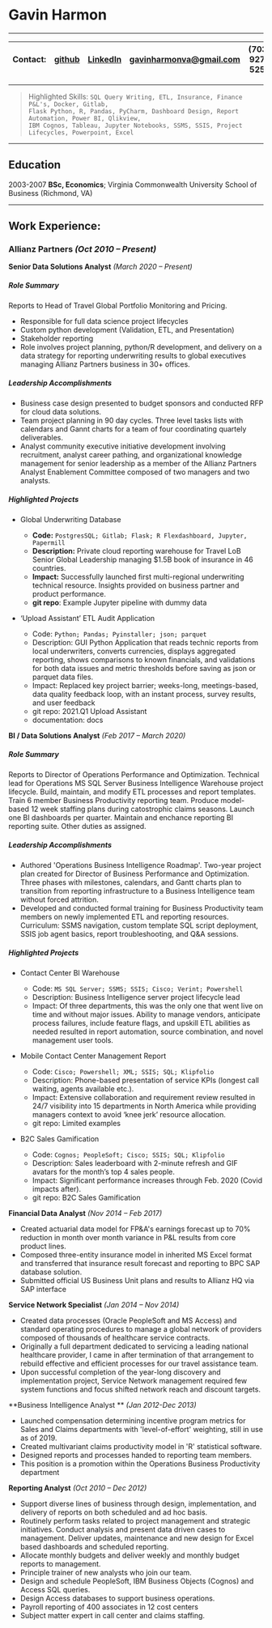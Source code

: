 Gavin Harmon 
============


----
| Contact:  | [github](https://github.com/gavin-harmon)   | [LinkedIn](http://www.linkedin.com/in/gavin-harmon-63652064)     |  gavinharmonva@gmail.com       | (703) 927-5258   
| :---     |    :----:       |     :----:       |    :----:   |          ---: |

----

>  Highlighted Skills: `SQL Query Writing, ETL, Insurance, Finance P&L's, Docker, Gitlab,`\
>  `Flask Python, R, Pandas, PyCharm, Dashboard Design, Report Automation, Power BI, Qlikview,`\
>  `IBM Cognos, Tableau, Jupyter Notebooks, SSMS, SSIS, Project Lifecycles, Powerpoint, Excel`  
 
----
Education
---------

2003-2007
**BSc, Economics**; Virginia Commonwealth University School of Business (Richmond, VA)

----
Work Experience:
---------

### Allianz Partners 	*(Oct 2010 – Present)*

**Senior Data Solutions Analyst** *(March 2020 – Present)*


##### Role Summary

Reports to Head of Travel Global Portfolio Monitoring and Pricing. 
-	Responsible for full data science project lifecycles
-	Custom python development (Validation, ETL, and Presentation)
-	Stakeholder reporting
-	Role involves project planning, python/R development, and delivery on a data strategy for reporting underwriting results to global executives managing Allianz Partners business in 30+ offices.

##### Leadership Accomplishments

- Business case design presented to budget sponsors and conducted RFP for cloud data solutions.
- Team project planning in 90 day cycles. Three level tasks lists with calendars and Gannt charts for a team of four coordinating quartely deliverables.
- Analyst community executive initiative development involving recruitment, analyst career pathing, and organizational knowledge management for senior leadership as a member of the Allianz Partners Analyst Enablement Committee composed of two managers and two analysts.

##### Highlighted Projects

- Global Underwriting Database
  - **Code:** `PostgresSQL; Gitlab; Flask; R Flexdashboard, Jupyter, Papermill`
  - **Description:** Private cloud reporting warehouse for Travel LoB Senior Global Leadership managing $1.5B book of insurance in 46 countries.
  - **Impact:** Successfully launched first multi-regional underwriting technical resource. Insights provided on business partner and product performance.
  - **git repo**: Example Jupyter pipeline with dummy data

- ‘Upload Assistant’ ETL Audit Application 
  - Code: `Python; Pandas; Pyinstaller; json; parquet`
  - Description: GUI Python Application that reads technic reports from local underwriters, converts currencies, displays aggregated reporting, shows comparisons to known financials, and validations for both data issues and metric thresholds before saving as json or parquet data files.
  - Impact: Replaced key project barrier; weeks-long, meetings-based, data quality feedback loop, with an instant process, survey results, and user feedback
  - git repo: 2021.Q1 Upload Assistant
  - documentation: docs

**BI / Data Solutions Analyst** *(Feb 2017 – March 2020)*

##### Role Summary

Reports to Director of Operations Performance and Optimization.
Technical lead for Operations MS SQL Server Business Intelligence Warehouse project lifecycle. Build, maintain, and modify ETL processes and report templates. Train 6 member Business Productivity reporting team. Produce model-based 12 week staffing plans during catostrophic claims seasons. Launch one BI dashboards per quarter. Maintain and enchance reporting BI reporting suite. Other duties as assigned.

##### Leadership Accomplishments

- Authored 'Operations Business Intelligence Roadmap'. Two-year project plan created for Director of Business Performance and Optimization. Three phases with milestones, calendars, and Gantt charts plan to transition from reporting infrastructure to a Business Intelligence team without forced attrition.
- Developed and conducted formal training for Business Productivity team members on newly implemented ETL and reporting resources. Curriculum: SSMS navigation, custom template SQL script deployment, SSIS job agent basics, report troubleshooting, and Q&A sessions.

##### Highlighted Projects

- Contact Center BI Warehouse
  - Code: `MS SQL Server; SSMS; SSIS; Cisco; Verint; Powershell`
  - Description: Business Intelligence server project lifecycle lead
  - Impact: Of three departments, this was the only one that went live on time and without major issues. Ability to manage vendors, anticipate process failures, include feature flags, and upskill ETL abilities as needed resulted in report automation, source combination, and novel management user tools.

- Mobile Contact Center Management Report
  - Code: `Cisco; Powershell; XML; SSIS; SQL; Klipfolio`
  - Description:  Phone-based presentation of service KPIs (longest call waiting, agents available etc.).
  - Impact: Extensive collaboration and requirement review resulted in 24/7 visibility into 15 departments in North America while providing managers context to avoid ‘knee jerk’ resource allocation.
  - git repo: Limited examples

- B2C Sales Gamification
  - Code: `Cognos; PeopleSoft; Cisco; SSIS; SQL; Klipfolio`
  - Description: Sales leaderboard with 2-minute refresh and GIF avatars for the month’s top 4 sales people.
  - Impact: Significant performance increases through Feb. 2020 (Covid impacts after).
  - git repo: B2C Sales Gamification

**Financial Data Analyst** *(Nov 2014 – Feb 2017)*
- Created actuarial data model for FP&A's earnings forecast up to 70% reduction in month over month variance in P&L results from core product lines. 
- Composed three-entity insurance model in inherited MS Excel format and transferred that insurance result forecast and reporting to BPC SAP database solution. 
- Submitted official US Business Unit plans and results to Allianz HQ via SAP interface

**Service Network Specialist** *(Jan 2014 – Nov 2014)*
- Created data processes (Oracle PeopleSoft and MS Access) and standard operating procedures to manage a global network of providers composed of thousands of healthcare service contracts. 
- Originally a full department dedicated to servicing a leading national healthcare provider, I came in after termination of that arrangement to rebuild effective and efficient processes for our travel assistance team. 
- Upon successful completion of the year-long discovery and implementation project, Service Network management required few system functions and focus shifted network reach and discount targets.

**Business Intelligence Analyst ** *(Jan 2012-Dec 2013)*
-	Launched compensation determining incentive program metrics for Sales and Claims departments with 'level-of-effort' weighting, still in use as of 2019. 
-	Created multivariant claims productivity model in 'R' statistical software. 
-	Designed reports and processes handed to reporting team members. 
-	This position is a promotion within the Operations Business Productivity department

**Reporting Analyst** *(Oct 2010 – Dec 2012)*
-	Support diverse lines of business through design, implementation, and delivery of reports on both scheduled and ad hoc basis.
-	Routinely perform tasks related to project management and strategic initiatives. Conduct analysis and present data driven cases to management. Deliver updates, maintenance and new design for Excel based dashboards and scheduled reporting. 
-	Allocate monthly budgets and deliver weekly and monthly budget reports to management. 
-	Principle trainer of new analysts who join our team. 
-	Design and schedule PeopleSoft, IBM Business Objects (Cognos) and Access SQL queries. 
-	Design Access databases to support business operations. 
-	Payroll reporting of 400 associates in 12 cost centers 
-	Subject matter expert in call center and claims staffing.
